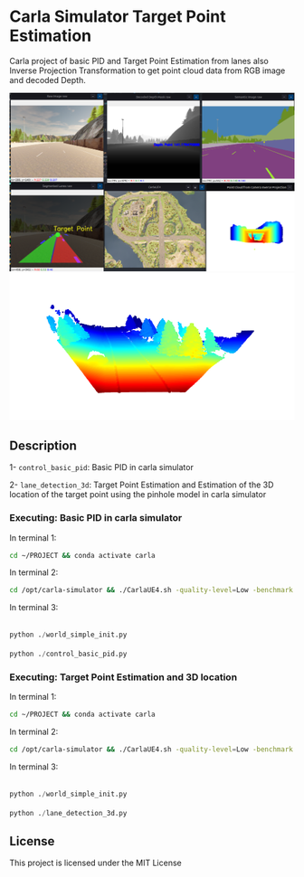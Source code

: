 # Carla Simulator Target Point Estimation

Carla project of basic PID and Target Point Estimation from lanes also Inverse Projection Transformation to get point cloud data from RGB image and decoded Depth.

![img](img/t2.png)
![img2](img/pc.png)
## Description

1- `control_basic_pid`: Basic PID in carla simulator

2- `lane_detection_3d`: Target Point Estimation and Estimation of the 3D location of the target point using the pinhole model in carla simulator

### Executing: Basic PID in carla simulator

In terminal 1: 
```sh
cd ~/PROJECT && conda activate carla
```

In terminal 2:

```sh
cd /opt/carla-simulator && ./CarlaUE4.sh -quality-level=Low -benchmark -fps=5'
```

In terminal 3:
```py

python ./world_simple_init.py

python ./control_basic_pid.py 

```

### Executing: Target Point Estimation and 3D location

In terminal 1: 
```sh
cd ~/PROJECT && conda activate carla
```

In terminal 2:

```sh
cd /opt/carla-simulator && ./CarlaUE4.sh -quality-level=Low -benchmark -fps=5'
```

In terminal 3:
```py

python ./world_simple_init.py

python ./lane_detection_3d.py 

```
## License

This project is licensed under the MIT License
